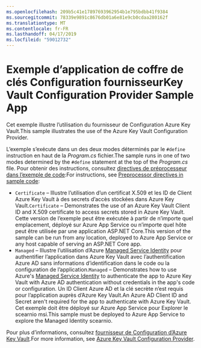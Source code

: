 ```yaml
---
ms.openlocfilehash: 209b5c41e17897693962954b1e795bdbb41f9384
ms.sourcegitcommit: 78339e9891c8676db01a6e81e9cb0cdaa280162f
ms.translationtype: MT
ms.contentlocale: fr-FR
ms.lasthandoff: 04/17/2019
ms.locfileid: "59012732"
---
```

# <a name="key-vault-configuration-provider-sample-app"></a><span data-ttu-id="851b8-101">Exemple d’application de coffre de clés Configuration fournisseur</span><span class="sxs-lookup"><span data-stu-id="851b8-101">Key Vault Configuration Provider Sample App</span></span>

<span data-ttu-id="851b8-102">Cet exemple illustre l’utilisation du fournisseur de Configuration Azure Key Vault.</span><span class="sxs-lookup"><span data-stu-id="851b8-102">This sample illustrates the use of the Azure Key Vault Configuration Provider.</span></span>

<span data-ttu-id="851b8-103">L’exemple s’exécute dans un des deux modes déterminés par le `#define` instruction en haut de la *Program.cs* fichier.</span><span class="sxs-lookup"><span data-stu-id="851b8-103">The sample runs in one of two modes determined by the `#define` statement at the top of the *Program.cs* file.</span></span> <span data-ttu-id="851b8-104">Pour obtenir des instructions, consultez [directives de préprocesseur dans l’exemple de code](https://docs.microsoft.com/aspnet/core#preprocessor-directives-in-sample-code):</span><span class="sxs-lookup"><span data-stu-id="851b8-104">For instructions, see [Preprocessor directives in sample code](https://docs.microsoft.com/aspnet/core#preprocessor-directives-in-sample-code):</span></span>

* <span data-ttu-id="851b8-105">`Certificate` &ndash; Illustre l’utilisation d’un certificat X.509 et les ID de Client Azure Key Vault à des secrets d’accès stockées dans Azure Key Vault.</span><span class="sxs-lookup"><span data-stu-id="851b8-105">`Certificate` &ndash; Demonstrates the use of an Azure Key Vault Client ID and X.509 certificate to access secrets stored in Azure Key Vault.</span></span> <span data-ttu-id="851b8-106">Cette version de l’exemple peut être exécutée à partir de n’importe quel emplacement, déployé sur Azure App Service ou n’importe quel hôte peut être utilisée par une application ASP.NET Core.</span><span class="sxs-lookup"><span data-stu-id="851b8-106">This version of the sample can be run from any location, deployed to Azure App Service or any host capable of serving an ASP.NET Core app.</span></span>
* <span data-ttu-id="851b8-107">`Managed` &ndash; Illustre l’utilisation d’Azure [Managed Service Identity](https://docs.microsoft.com/azure/active-directory/managed-identities-azure-resources/overview) pour authentifier l’application dans Azure Key Vault avec l’authentification Azure AD sans informations d’identification dans le code ou la configuration de l’application.</span><span class="sxs-lookup"><span data-stu-id="851b8-107">`Managed` &ndash; Demonstrates how to use Azure's [Managed Service Identity](https://docs.microsoft.com/azure/active-directory/managed-identities-azure-resources/overview) to authenticate the app to Azure Key Vault with Azure AD authentication without credentials in the app's code or configuration.</span></span> <span data-ttu-id="851b8-108">Un ID Client Azure AD et la clé secrète n’est requis pour l’application auprès d’Azure Key Vault.</span><span class="sxs-lookup"><span data-stu-id="851b8-108">An Azure AD Client ID and Secret aren't required for the app to authenticate with Azure Key Vault.</span></span> <span data-ttu-id="851b8-109">Cet exemple doit être déployé sur Azure App Service pour Explorer le scearnio msi.</span><span class="sxs-lookup"><span data-stu-id="851b8-109">This sample must be deployed to Azure App Service to explore the Managed Identity scearnio.</span></span>

<span data-ttu-id="851b8-110">Pour plus d’informations, consultez [fournisseur de Configuration d’Azure Key Vault](https://docs.microsoft.com/aspnet/core/security/key-vault-configuration).</span><span class="sxs-lookup"><span data-stu-id="851b8-110">For more information, see [Azure Key Vault Configuration Provider](https://docs.microsoft.com/aspnet/core/security/key-vault-configuration).</span></span>
